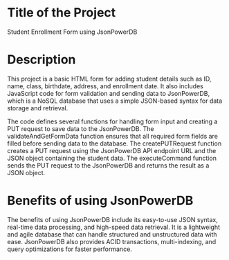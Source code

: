 # Title of the Project
Student Enrollment Form using JsonPowerDB

# Description

This project  is a basic HTML form for adding student details such as ID, name, class, birthdate, address, and enrollment date. It also includes JavaScript code for form validation and sending data to JsonPowerDB, which is a NoSQL database that uses a simple JSON-based syntax for data storage and retrieval.

The code defines several functions for handling form input and creating a PUT request to save data to the JsonPowerDB. The validateAndGetFormData function ensures that all required form fields are filled before sending data to the database. The createPUTRequest function creates a PUT request using the JsonPowerDB API endpoint URL and the JSON object containing the student data. The executeCommand function sends the PUT request to the JsonPowerDB and returns the result as a JSON object.


# Benefits of using JsonPowerDB

The benefits of using JsonPowerDB include its easy-to-use JSON syntax, real-time data processing, and high-speed data retrieval. It is a lightweight and agile database that can handle structured and unstructured data with ease. JsonPowerDB also provides ACID transactions, multi-indexing, and query optimizations for faster performance.
